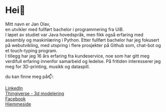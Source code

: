 <h1>Hei👋</h1> 

Mitt navn er Jan Olav,
<br>
en utvikler med fullført bachelor i programmering fra UiB.
<br>
I løpet av studiet var Java hovedspråk, men fikk også erfaring med assembly og maskinlæring i Python.
Etter fullført bachelor har jeg fokusert på webutvikling, med utspring i flere prosjekter på Github som, chat-bot og et touch-typing program.
<br>
I tillegg har jeg 16 års erfaring fra kundeservice, noe som har gitt meg verdifull erfaring innenfor samarbeid og ledelse.
På fritiden interesserer jeg meg for 3D-printing, musikk og dataspill.


du kan finne meg på📫:

[LinkedIn](https://www.linkedin.com/in/jan-olav-berg-a90734b3/)
<br>
[Thingiverse - 3d modelering](https://www.thingiverse.com/martialcart/designs)
<br>
[Facebook](https://www.facebook.com/jan.o.berg.5)
<br>
[Hjemmeside](https://www.janolavberg.no)

<!--
**Martialcart/Martialcart** is a ✨ _special_ ✨ repository because its `README.md` (this file) appears on your GitHub profile.

Here are some ideas to get you started:



add link: 
    url turns into links
        (html didn't work)
            <a href="https://github.com/Martialcart?tab=repositories" target="_blank">Martialcart</a>
    [nameCustom](url)
linebreak:
    <br> works
    (# didn't work) 

- 🔭 I’m currently working on ...
- 🌱 I’m currently learning ...
- 👯 I’m looking to collaborate on ...
- 🤔 I’m looking for help with ...
- 💬 Ask me about ...
- 📫 How to reach me: ...
- 😄 Pronouns: ...
- ⚡ Fun fact: ...
-->
        
